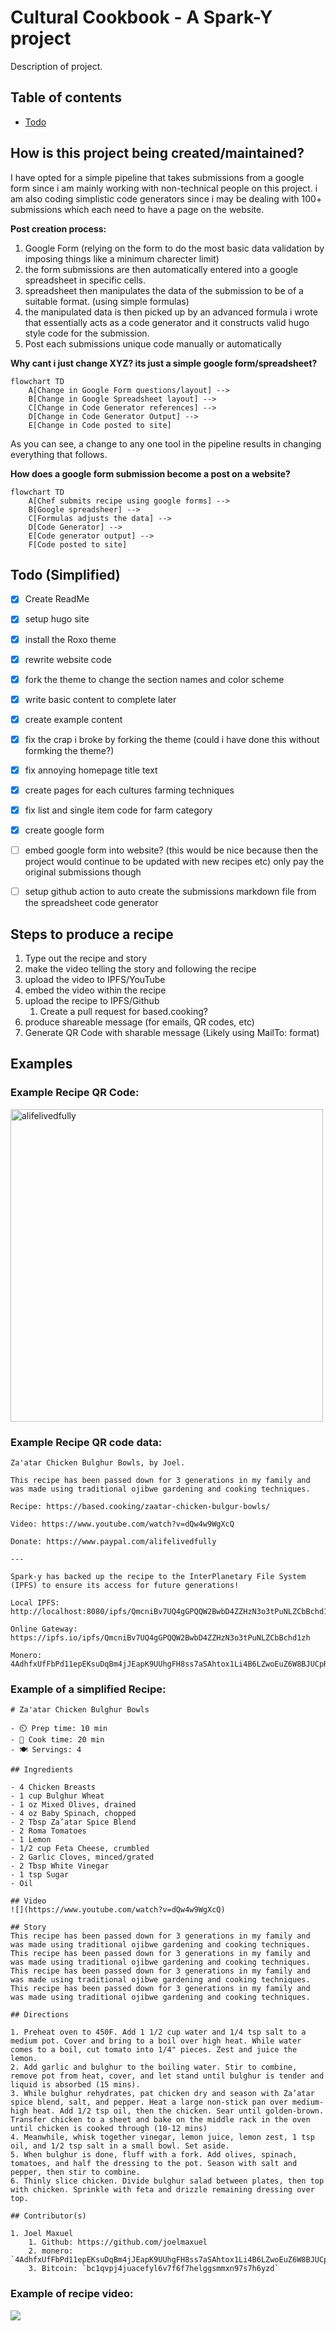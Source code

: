 # Cultural Cookbook - A Spark-Y project
Description of project.

## Table of contents
- [Todo](#Todo)

## How is this project being created/maintained?
I have opted for a simple pipeline that takes submissions from a google form since i am mainly working with non-technical people on this project. i am also coding simplistic code generators since i may be dealing with 100+ submissions which each need to have a page on the website.

**Post creation process:**
1. Google Form (relying on the form to do the most basic data validation by imposing things like a minimum charecter limit)
2. the form submissions are then automatically entered into a google spreadsheet in specific cells.
3. spreadsheet then manipulates the data of the submission to be of a suitable format. (using simple formulas)
4. the manipulated data is then picked up by an advanced formula i wrote that essentially acts as a code generator and it constructs valid hugo style code for the submission.
5. Post each submissions unique code manually or automatically

**Why cant i just change XYZ? its just a simple google form/spreadsheet?**
```mermaid
flowchart TD
    A[Change in Google Form questions/layout] -->
    B[Change in Google Spreadsheet layout] -->
    C[Change in Code Generator references] -->
    D[Change in Code Generator Output] -->
    E[Change in Code posted to site]
```
As you can see, a change to any one tool in the pipeline results in changing everything that follows.

**How does a google form submission become a post on a website?**
```mermaid
flowchart TD
    A[Chef submits recipe using google forms] -->
    B[Google spreadsheer] -->
    C[Formulas adjusts the data] -->
    D[Code Generator] -->
    E[Code generator output] -->
    F[Code posted to site]
```

## Todo (Simplified)
- [x] Create ReadMe
- [x] setup hugo site
- [x] install the Roxo theme
- [x] rewrite website code
- [x] fork the theme to change the section names and color scheme
- [x] write basic content to complete later
- [x] create example content
- [x] fix the crap i broke by forking the theme (could i have done this without formking the theme?)
- [x] fix annoying homepage title text
- [x] create pages for each cultures farming techniques
- [x] fix list and single item code for farm category
- [x] create google form
- [ ] embed google form into website? (this would be nice because then the project would continue to be updated with new recipes etc) only pay the original submissions though
- [ ] setup github action to auto create the submissions markdown file from the spreadsheet code generator


## Steps to produce a recipe
1. Type out the recipe and story
2. make the video telling the story and following the recipe
3. upload the video to IPFS/YouTube
4. embed the video within the recipe
5. upload the recipe to IPFS/Github
	1. Create a pull request for based.cooking?
6. produce shareable message (for emails, QR codes, etc)
7. Generate QR Code with sharable message (Likely using MailTo: format)

## Examples

### Example Recipe QR Code:
<img align="center" src="Docs/QR-Example.png" alt="alifelivedfully" height="500" width="500" />

### Example Recipe QR code data:
```
Za'atar Chicken Bulghur Bowls, by Joel.

This recipe has been passed down for 3 generations in my family and was made using traditional ojibwe gardening and cooking techniques.

Recipe: https://based.cooking/zaatar-chicken-bulgur-bowls/

Video: https://www.youtube.com/watch?v=dQw4w9WgXcQ

Donate: https://www.paypal.com/alifelivedfully

---

Spark-y has backed up the recipe to the InterPlanetary File System (IPFS) to ensure its access for future generations!

Local IPFS: 
http://localhost:8080/ipfs/QmcniBv7UQ4gGPQQW2BwbD4ZZHzN3o3tPuNLZCbBchd1zh

Online Gateway: 
https://ipfs.io/ipfs/QmcniBv7UQ4gGPQQW2BwbD4ZZHzN3o3tPuNLZCbBchd1zh

Monero:
4AdhfxUfFbPd11epEKsuDqBm4jJEapK9UUhgFH8ss7aSAhtox1Li4B6LZwoEuZ6W8BJUCpRynUXFCWcDUzKUd7Cr99kk4tM
```

### Example of a simplified Recipe: 
```
# Za'atar Chicken Bulghur Bowls

- ⏲️ Prep time: 10 min
- 🍳 Cook time: 20 min
- 🍽️ Servings: 4

## Ingredients

- 4 Chicken Breasts
- 1 cup Bulghur Wheat
- 1 oz Mixed Olives, drained
- 4 oz Baby Spinach, chopped
- 2 Tbsp Za’atar Spice Blend
- 2 Roma Tomatoes
- 1 Lemon
- 1/2 cup Feta Cheese, crumbled
- 2 Garlic Cloves, minced/grated
- 2 Tbsp White Vinegar
- 1 tsp Sugar
- Oil

## Video
![](https://www.youtube.com/watch?v=dQw4w9WgXcQ)

## Story
This recipe has been passed down for 3 generations in my family and was made using traditional ojibwe gardening and cooking techniques. This recipe has been passed down for 3 generations in my family and was made using traditional ojibwe gardening and cooking techniques. This recipe has been passed down for 3 generations in my family and was made using traditional ojibwe gardening and cooking techniques. This recipe has been passed down for 3 generations in my family and was made using traditional ojibwe gardening and cooking techniques.

## Directions

1. Preheat oven to 450F. Add 1 1/2 cup water and 1/4 tsp salt to a medium pot. Cover and bring to a boil over high heat. While water comes to a boil, cut tomato into 1/4" pieces. Zest and juice the lemon.
2. Add garlic and bulghur to the boiling water. Stir to combine, remove pot from heat, cover, and let stand until bulghur is tender and liquid is absorbed (15 mins).
3. While bulghur rehydrates, pat chicken dry and season with Za’atar spice blend, salt, and pepper. Heat a large non-stick pan over medium-high heat. Add 1/2 tsp oil, then the chicken. Sear until golden-brown. Transfer chicken to a sheet and bake on the middle rack in the oven until chicken is cooked through (10-12 mins)
4. Meanwhile, whisk together vinegar, lemon juice, lemon zest, 1 tsp oil, and 1/2 tsp salt in a small bowl. Set aside.
5. When bulghur is done, fluff with a fork. Add olives, spinach, tomatoes, and half the dressing to the pot. Season with salt and pepper, then stir to combine.
6. Thinly slice chicken. Divide bulghur salad between plates, then top with chicken. Sprinkle with feta and drizzle remaining dressing over top.

## Contributor(s)

1. Joel Maxuel
	1. Github: https://github.com/joelmaxuel
	2. monero: `4AdhfxUfFbPd11epEKsuDqBm4jJEapK9UUhgFH8ss7aSAhtox1Li4B6LZwoEuZ6W8BJUCpRynUXFCWcDUzKUd7Cr99kk4tM`
	3. Bitcoin: `bc1qvpj4juacefyl6v7f6f7helggsmmxn97s7h6yzd`
```

### Example of recipe video:
![](https://www.youtube.com/watch?v=dQw4w9WgXcQ)
